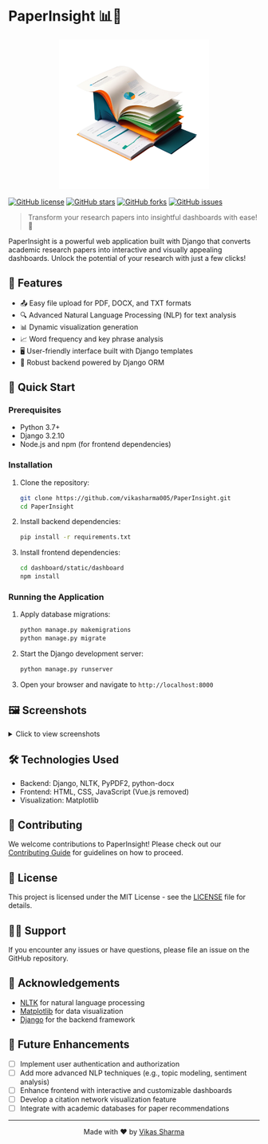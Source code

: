 
# PaperInsight 📊📄

<p align="center">
  <img src="https://github.com/vikasharma005/PaperInsight/blob/main/logo.png" width="300" alt="PaperInsight Logo">
</p>

[![GitHub license](https://img.shields.io/github/license/vikasharma005/PaperInsight.svg)](https://github.com/vikasharma005/PaperInsight/blob/main/LICENSE)
[![GitHub stars](https://img.shields.io/github/stars/vikasharma005/PaperInsight.svg)](https://github.com/vikasharma005/PaperInsight/stargazers)
[![GitHub forks](https://img.shields.io/github/forks/vikasharma005/PaperInsight.svg)](https://github.com/vikasharma005/PaperInsight/network)
[![GitHub issues](https://img.shields.io/github/issues/vikasharma005/PaperInsight.svg)](https://github.com/vikasharma005/PaperInsight/issues)

> Transform your research papers into insightful dashboards with ease! 🚀

PaperInsight is a powerful web application built with Django that converts academic research papers into interactive and visually appealing dashboards. Unlock the potential of your research with just a few clicks!

## 🌟 Features

- 📤 Easy file upload for PDF, DOCX, and TXT formats
- 🔍 Advanced Natural Language Processing (NLP) for text analysis
- 📊 Dynamic visualization generation
- 📈 Word frequency and key phrase analysis
- 🖥️ User-friendly interface built with Django templates
- 🔧 Robust backend powered by Django ORM

## 🚀 Quick Start

### Prerequisites

- Python 3.7+
- Django 3.2.10
- Node.js and npm (for frontend dependencies)

### Installation

1. Clone the repository:
   ```bash
   git clone https://github.com/vikasharma005/PaperInsight.git
   cd PaperInsight
   ```

2. Install backend dependencies:
   ```bash
   pip install -r requirements.txt
   ```

3. Install frontend dependencies:
   ```bash
   cd dashboard/static/dashboard
   npm install
   ```

### Running the Application

1. Apply database migrations:
   ```bash
   python manage.py makemigrations
   python manage.py migrate
   ```

2. Start the Django development server:
   ```bash
   python manage.py runserver
   ```

3. Open your browser and navigate to `http://localhost:8000`

## 🖼️ Screenshots

<details>
<summary>Click to view screenshots</summary>

![Dashboard Overview](https://via.placeholder.com/800x400.png?text=Dashboard+Overview)
![Word Frequency Chart](https://via.placeholder.com/800x400.png?text=Word+Frequency+Chart)
![Key Phrases Analysis](https://via.placeholder.com/800x400.png?text=Key+Phrases+Analysis)

</details>

## 🛠️ Technologies Used

- Backend: Django, NLTK, PyPDF2, python-docx
- Frontend: HTML, CSS, JavaScript (Vue.js removed)
- Visualization: Matplotlib

## 🤝 Contributing

We welcome contributions to PaperInsight! Please check out our [Contributing Guide](CONTRIBUTING.md) for guidelines on how to proceed.

## 📜 License

This project is licensed under the MIT License - see the [LICENSE](LICENSE) file for details.

## 🙋‍♂️ Support

If you encounter any issues or have questions, please file an issue on the GitHub repository.

## 🙌 Acknowledgements

- [NLTK](https://www.nltk.org/) for natural language processing
- [Matplotlib](https://matplotlib.org/) for data visualization
- [Django](https://www.djangoproject.com/) for the backend framework

## 🔮 Future Enhancements

- [ ] Implement user authentication and authorization
- [ ] Add more advanced NLP techniques (e.g., topic modeling, sentiment analysis)
- [ ] Enhance frontend with interactive and customizable dashboards
- [ ] Develop a citation network visualization feature
- [ ] Integrate with academic databases for paper recommendations

---

<p align="center">
  Made with ❤️ by <a href="https://github.com/vikasharma005">Vikas Sharma</a>
</p>


